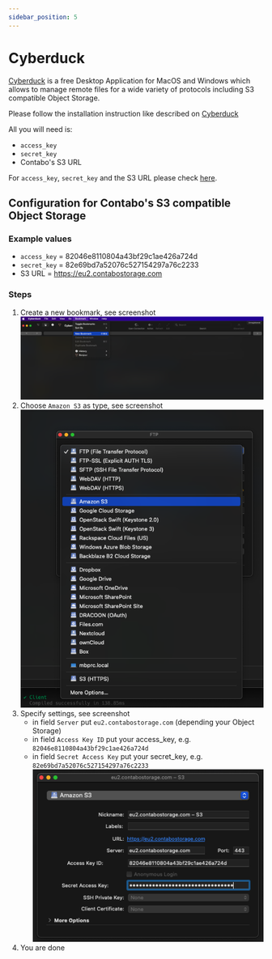 ```yaml
---
sidebar_position: 5
---
```


# Cyberduck

[Cyberduck](https://cyberduck.io/) is a free Desktop Application for MacOS and Windows which allows to manage remote files for a wide variety of protocols including S3 compatible Object Storage.

Please follow the installation instruction like described on [Cyberduck](https://cyberduck.io/download/)

All you will need is:

* `access_key`
* `secret_key`
* Contabo's S3 URL

For `access_key`, `secret_key` and the S3 URL please check [here](/docs/Object-Storage/s3-connection-settings).

## Configuration for Contabo's S3 compatible Object Storage

### Example values

* `access_key` = 82046e8110804a43bf29c1ae426a724d
* `secret_key` = 82e69bd7a52076c527154297a76c2233
* S3 URL = https://eu2.contabostorage.com

### Steps

1. Create a new bookmark, see screenshot
  ![new bookmark](/img/products/object-storage/tools/cyberduck/new_bookmark.png)
2. Choose `Amazon S3` as type, see screenshot
  ![new bookmark](/img/products/object-storage/tools/cyberduck/choose_s3.png)
3. Specify settings, see screenshot
   * in field `Server` put `eu2.contabostorage.com` (depending your Object Storage)
   * in field `Access Key ID` put your access_key, e.g. `82046e8110804a43bf29c1ae426a724d`
   * in field `Secret Access Key` put your secret_key, e.g. `82e69bd7a52076c527154297a76c2233`
  ![new bookmark](/img/products/object-storage/tools/cyberduck/s3-settings.png)
4. You are done
